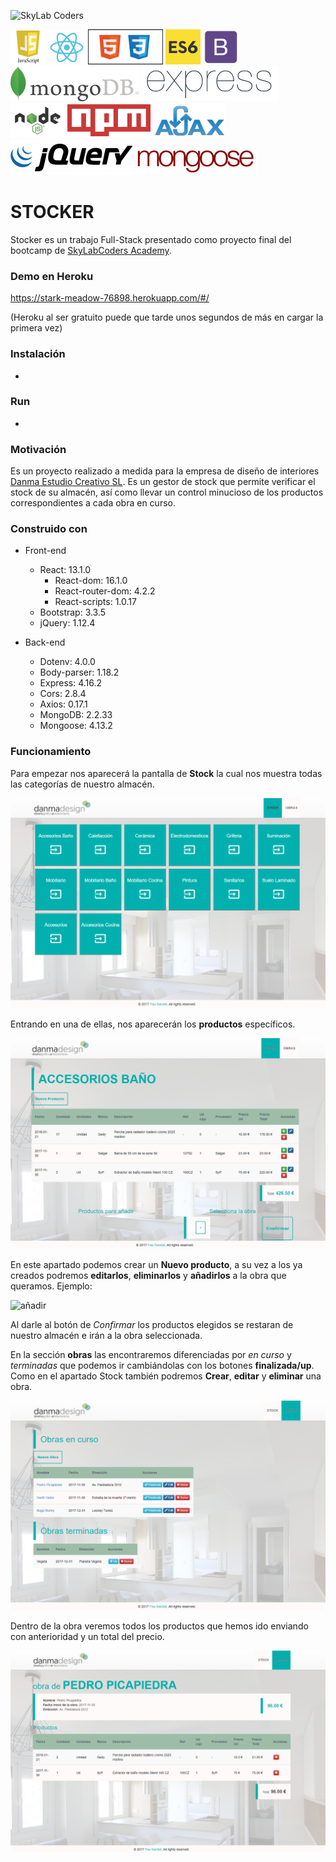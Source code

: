 ![SkyLab Coders](http://www.skylabcoders.com/images/403/default.png "SkyLabCoders")

[![JavaScript](https://github.com/Iggy-Codes/logo-images/blob/master/logos/js.png)](http://www.w3.org/)
[![React](https://github.com/MarioTerron/logo-images/raw/master/logos/react.png)](https://reactjs.org/)
[![HTML5 and CSS3](https://github.com/Iggy-Codes/logo-images/blob/master/logos/html5andcss3.png)](http://www.w3.org/)
[![ES6](https://github.com/Iggy-Codes/logo-images/blob/master/logos/es6.png)](http://www.ecma-international.org/ecma-262/6.0/)
[![Bootstrap](https://github.com/Iggy-Codes/logo-images/blob/master/logos/bootstrap.png)](http://getbootstrap.com/)
[![MongoDB](https://github.com/Iggy-Codes/logo-images/blob/master/logos/mongodb.png)](https://www.mongodb.com/)
[![ExpressJS](https://github.com/Iggy-Codes/logo-images/blob/master/logos/expressjs.png)](http://expressjs.com///)
[![NodeJS](https://github.com/Iggy-Codes/logo-images/blob/master/logos/nodejs.png)](https://nodejs.org/)
[![npm](https://github.com/Iggy-Codes/logo-images/blob/master/logos/npm.png)](https://www.npmjs.com/)
[![AJAX](https://github.com/Iggy-Codes/logo-images/blob/master/logos/ajax.png)](https://developer.mozilla.org/en-US/docs/AJAX/)
[![jQuery](https://github.com/Iggy-Codes/logo-images/blob/master/logos/jquery.png)](http://jquery.com/)
[![Mongoose](https://github.com/MarioTerron/logo-images/raw/master/logos/mongoose.png)](http://mongoosejs.com/)

# STOCKER

Stocker es un trabajo Full-Stack presentado como proyecto final del bootcamp de [SkyLabCoders Academy](http://www.skylabcoders.com/es/).

### Demo en Heroku

https://stark-meadow-76898.herokuapp.com/#/

(Heroku al ser gratuito puede que tarde unos segundos de más en cargar la primera vez)

### Instalación

*


### Run

*

### Motivación

Es un proyecto realizado a medida para la empresa de diseño de interiores [Danma Estudio Creativo SL](https://www.danma.es/). Es un gestor de stock que permite verificar el stock de su almacén, así como llevar un control minucioso de los productos correspondientes a cada obra en curso.

### Construido con

* Front-end
    - React: 13.1.0
        + React-dom: 16.1.0
        + React-router-dom: 4.2.2
        + React-scripts: 1.0.17
    - Bootstrap: 3.3.5
    - jQuery: 1.12.4

* Back-end
    - Dotenv: 4.0.0
    - Body-parser: 1.18.2
    - Express: 4.16.2
    - Cors: 2.8.4
    - Axios: 0.17.1
    - MongoDB: 2.2.33
    - Mongoose: 4.13.2

### Funcionamiento

Para empezar nos aparecerá la pantalla de **Stock** la cual nos muestra todas las categorías de nuestro almacén.

![categorias](./images/categorias.png)

Entrando en una de ellas, nos aparecerán los **productos** específicos.

![productos](./images/productos.png)

En este apartado podemos crear un **Nuevo producto**, a su vez a los ya creados podremos **editarlos**, **eliminarlos** y **añadirlos** a la obra que queramos. Ejemplo:

![añadir](./images/añadir.png)

Al darle al botón de _Confirmar_ los productos elegidos se restaran de nuestro almacén e irán a la obra seleccionada.

En la sección **obras** las encontraremos diferenciadas por _en curso_ y _terminadas_ que podemos ir cambiándolas con los botones **finalizada/up**. Como en el apartado Stock también podremos **Crear**, **editar** y **eliminar** una obra. 

![obras](./images/obras.png)

Dentro de la obra veremos todos los productos que hemos ido enviando con anterioridad y un total del precio.

![pedropicapiedra](./images/pedropicapiedra.png)
